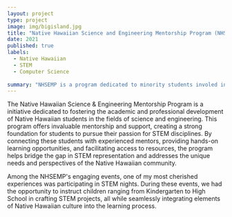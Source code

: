 ```yaml
---
layout: project
type: project
image: img/bigisland.jpg
title: "Native Hawaiian Science and Engineering Mentorship Program (NHSEMP)"
date: 2021
published: true
labels:
  - Native Hawaiian
  - STEM
  - Computer Science
  
summary: "NHSEMP is a program dedicated to minority students involed in the fields of Science, Technology, Engineering, and Mathematics (STEM)."
---
```


The Native Hawaiian Science & Engineering Mentorship Program is a initiative dedicated to fostering the academic and professional development of Native Hawaiian students in the fields of science and engineering. This program offers invaluable mentorship and support, creating a strong foundation for students to pursue their passion for STEM disciplines. By connecting these students with experienced mentors, providing hands-on learning opportunities, and facilitating access to resources, the program helps bridge the gap in STEM representation and addresses the unique needs and perspectives of the Native Hawaiian community.

Among the NHSEMP's engaging events, one of my most cherished experiences was participating in STEM nights. During these events, we had the opportunity to instruct children ranging from Kindergarten to High School in crafting STEM projects, all while seamlessly integrating elements of Native Hawaiian culture into the learning process.

